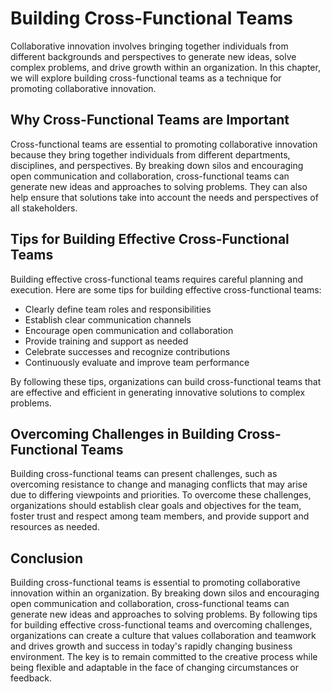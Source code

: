 # Building Cross-Functional Teams

Collaborative innovation involves bringing together individuals from different backgrounds and perspectives to generate new ideas, solve complex problems, and drive growth within an organization. In this chapter, we will explore building cross-functional teams as a technique for promoting collaborative innovation.

Why Cross-Functional Teams are Important
----------------------------------------

Cross-functional teams are essential to promoting collaborative innovation because they bring together individuals from different departments, disciplines, and perspectives. By breaking down silos and encouraging open communication and collaboration, cross-functional teams can generate new ideas and approaches to solving problems. They can also help ensure that solutions take into account the needs and perspectives of all stakeholders.

Tips for Building Effective Cross-Functional Teams
--------------------------------------------------

Building effective cross-functional teams requires careful planning and execution. Here are some tips for building effective cross-functional teams:

* Clearly define team roles and responsibilities
* Establish clear communication channels
* Encourage open communication and collaboration
* Provide training and support as needed
* Celebrate successes and recognize contributions
* Continuously evaluate and improve team performance

By following these tips, organizations can build cross-functional teams that are effective and efficient in generating innovative solutions to complex problems.

Overcoming Challenges in Building Cross-Functional Teams
--------------------------------------------------------

Building cross-functional teams can present challenges, such as overcoming resistance to change and managing conflicts that may arise due to differing viewpoints and priorities. To overcome these challenges, organizations should establish clear goals and objectives for the team, foster trust and respect among team members, and provide support and resources as needed.

Conclusion
----------

Building cross-functional teams is essential to promoting collaborative innovation within an organization. By breaking down silos and encouraging open communication and collaboration, cross-functional teams can generate new ideas and approaches to solving problems. By following tips for building effective cross-functional teams and overcoming challenges, organizations can create a culture that values collaboration and teamwork and drives growth and success in today's rapidly changing business environment. The key is to remain committed to the creative process while being flexible and adaptable in the face of changing circumstances or feedback.
